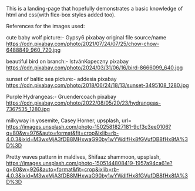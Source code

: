 This is a landing-page that hopefully demonstrates a basic knowledge of html and css(with flex-box styles added too).


 References for the images used:

 cute baby wolf picture:- Gypsy6 pixabay original file source/name https://cdn.pixabay.com/photo/2021/07/24/07/25/chow-chow-6488849_960_720.jpg

beautiful bird on branch:- IstvánKopeczny pixabay https://cdn.pixabay.com/photo/2024/03/31/06/16/bird-8666099_640.jpg

sunset of baltic sea picture:- addesia  pixabay https://cdn.pixabay.com/photo/2018/06/24/18/13/sunset-3495108_1280.jpg

Purple Hydrangeas:- Gruendercoach pixabay https://cdn.pixabay.com/photo/2022/08/05/20/23/hydrangeas-7367535_1280.jpg

milkyway in yosemite, Casey Horner, upsplash, url= https://images.unsplash.com/photo-1502581827181-9cf3c3ee0106?q=80&w=976&auto=format&fit=crop&ixlib=rb-4.0.3&ixid=M3wxMjA3fDB8MHxwaG90by1wYWdlfHx8fGVufDB8fHx8fA%3D%3D

Pretty waves pattern in maldives, Shifaaz shammoon, upsplash, https://images.unsplash.com/photo-1505144808419-1957a94ca61e?q=80&w=926&auto=format&fit=crop&ixlib=rb-4.0.3&ixid=M3wxMjA3fDB8MHxwaG90by1wYWdlfHx8fGVufDB8fHx8fA%3D%3D